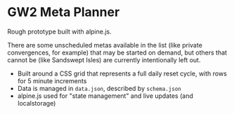 # GW2 Meta Planner

Rough prototype built with alpine.js.

There are some unscheduled metas available in the list (like private convergences, for example) that may be started on demand, but others that cannot be (like Sandswept Isles) are currently intentionally left out.

- Built around a CSS grid that represents a full daily reset cycle, with rows for 5 minute increments
- Data is managed in `data.json`, described by `schema.json`
- alpine.js used for "state management" and live updates (and localstorage)
